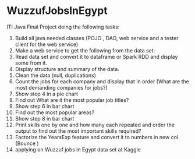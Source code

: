 # WuzzufJobsInEgypt
ITI Java Final Project doing the following tasks:
1. Build all java needed classes (POJO , DAO, web service and a tester client for the web service)
2. Make a web service to get the following from the data set:
3. Read data set and convert it to dataframe or Spark RDD and display some from it.
4. Display structure and summary of the data.
5. Clean the data (null, duplications)
6. Count the jobs for each company and display that in order (What are the most demanding companies for jobs?)
7. Show step 4 in a pie chart 
8. Find out What are it the most popular job titles? 
9. Show step 6 in bar chart 
10. Find out the most popular areas?
11. Show step 8 in bar chart 
12. Print skills one by one and how many each repeated and order the output to find out the most important skills required?
13. Factorize the YearsExp feature and convert it to numbers in new col. (Bounce )
14. applying on Wuzzuf jobs in Egypt data set at Kaggle

